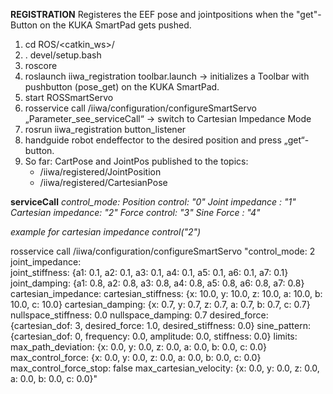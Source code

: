 **REGISTRATION**
Registeres the EEF pose and jointpositions when the "get"-Button on the KUKA SmartPad gets pushed.

1. cd ROS/<catkin_ws>/
2. . devel/setup.bash
3. roscore
4. roslaunch iiwa_registration toolbar.launch → initializes a Toolbar with pushbutton (pose_get) on the KUKA SmartPad. 
5. start ROSSmartServo
6. rosservice call /iiwa/configuration/configureSmartServo „Parameter_see_serviceCall“ → switch to Cartesian Impedance Mode
7. rosrun iiwa_registration button_listener
8. handguide robot endeffector to the desired position and press „get“-button.
9. So far: CartPose and JointPos published to the topics:
    - /iiwa/registered/JointPosition
    - /iiwa/registered/CartesianPose



**serviceCall**
*control_mode: 
                  Position control: "0"
                  Joint impedance : "1"
                  Cartesian impedance: "2"
                  Force control: "3"
                  Sine Force : "4"*

*example for cartesian impedance control("2")*

rosservice call /iiwa/configuration/configureSmartServo "control_mode: 2
joint_impedance:                                                                    
  joint_stiffness: {a1: 0.1, a2: 0.1, a3: 0.1, a4: 0.1, a5: 0.1, a6: 0.1, a7: 0.1}
  joint_damping: {a1: 0.8, a2: 0.8, a3: 0.8, a4: 0.8, a5: 0.8, a6: 0.8, a7: 0.8}
cartesian_impedance:
  cartesian_stiffness: {x: 10.0, y: 10.0, z: 10.0, a: 10.0, b: 10.0, c: 10.0}
  cartesian_damping: {x: 0.7, y: 0.7, z: 0.7, a: 0.7, b: 0.7, c: 0.7}
  nullspace_stiffness: 0.0
  nullspace_damping: 0.7
desired_force: {cartesian_dof: 3, desired_force: 1.0, desired_stiffness: 0.0}
sine_pattern: {cartesian_dof: 0, frequency: 0.0, amplitude: 0.0, stiffness: 0.0}
limits:
  max_path_deviation: {x: 0.0, y: 0.0, z: 0.0, a: 0.0, b: 0.0, c: 0.0}
  max_control_force: {x: 0.0, y: 0.0, z: 0.0, a: 0.0, b: 0.0, c: 0.0}
  max_control_force_stop: false
  max_cartesian_velocity: {x: 0.0, y: 0.0, z: 0.0, a: 0.0, b: 0.0, c: 0.0}" 
